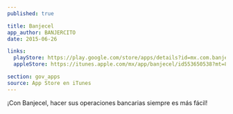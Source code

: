 ```yaml
---
published: true

title: Banjecel
app_author: BANJERCITO
date: 2015-06-26

links:
  playStore: https://play.google.com/store/apps/details?id=mx.com.banjercito.model.common.VTUserApplicationBJCTMB
  appleStore: https://itunes.apple.com/mx/app/banjecel/id553650538?mt=8

section: gov_apps
source: App Store en iTunes
---
```

¡Con Banjecel, hacer sus operaciones bancarias siempre es más fácil!
